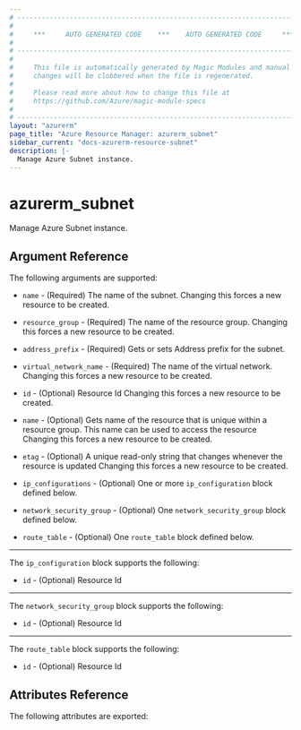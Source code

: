 ```yaml
---
# ----------------------------------------------------------------------------
#
#     ***     AUTO GENERATED CODE    ***    AUTO GENERATED CODE     ***
#
# ----------------------------------------------------------------------------
#
#     This file is automatically generated by Magic Modules and manual
#     changes will be clobbered when the file is regenerated.
#
#     Please read more about how to change this file at
#     https://github.com/Azure/magic-module-specs
#
# ----------------------------------------------------------------------------
layout: "azurerm"
page_title: "Azure Resource Manager: azurerm_subnet"
sidebar_current: "docs-azurerm-resource-subnet"
description: |-
  Manage Azure Subnet instance.
---
```


# azurerm_subnet

Manage Azure Subnet instance.


## Argument Reference

The following arguments are supported:

* `name` - (Required) The name of the subnet. Changing this forces a new resource to be created.

* `resource_group` - (Required) The name of the resource group. Changing this forces a new resource to be created.

* `address_prefix` - (Required) Gets or sets Address prefix for the subnet.

* `virtual_network_name` - (Required) The name of the virtual network. Changing this forces a new resource to be created.

* `id` - (Optional) Resource Id Changing this forces a new resource to be created.

* `name` - (Optional) Gets name of the resource that is unique within a resource group. This name can be used to access the resource Changing this forces a new resource to be created.

* `etag` - (Optional) A unique read-only string that changes whenever the resource is updated Changing this forces a new resource to be created.

* `ip_configurations` - (Optional) One or more `ip_configuration` block defined below.

* `network_security_group` - (Optional) One `network_security_group` block defined below.

* `route_table` - (Optional) One `route_table` block defined below.

---

The `ip_configuration` block supports the following:

* `id` - (Optional) Resource Id

---

The `network_security_group` block supports the following:

* `id` - (Optional) Resource Id

---

The `route_table` block supports the following:

* `id` - (Optional) Resource Id

## Attributes Reference

The following attributes are exported:
